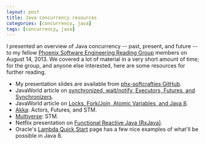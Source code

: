 ```yaml
---
layout: post
title: Java concurrency resources
categories: [concurrency, java]
tags: [concurrency, java]
---
```

I presented an overview of Java concurrency -- past, present, and future -- to my fellow [Phoenix Software Engineering Reading Group][1] members on August 14, 2013. We covered a lot of material in a very short amount of time; for the group, and anyone else interested, here are some resources for further reading.

* My presentation slides are available from [phx-softcrafties
  GitHub][2].
* JavaWorld article on [synchronized, wait/notify, Executors, Futures,
  and Synchronizers][3].
* JavaWorld article on [Locks, Fork/Join, Atomic Variables, and Java
  8][4].
* [Akka][5]\: Actors, Futures, and STM.
* [Multiverse][6]\: STM.
* Netflix presentation on [Functional Reactive Java (RxJava)][7].
* Oracle\'s [Lambda Quick Start][8] page has a few nice examples of
  what\'ll be possible in Java 8.

[1]: /phoenix-software-engineering-reading-group-at-gangplank/
[2]: https://github.com/phx-softcrafties/Presentations/blob/master/Java%20Concurrency.pdf?raw=true
[3]: http://www.javaworld.com/javaworld/jw-06-2013/130619-j101-java-concurrency-part-1.html
[4]: http://www.javaworld.com/javaworld/jw-08-2013/130813-j101-java-concurrency-part-2.html
[5]: http://akka.io/
[6]: http://multiverse.codehaus.org/overview.html
[7]: http://parleys.com/play/5250b5d4e4b0a43ac1212442/about
[8]: http://www.oracle.com/webfolder/technetwork/tutorials/obe/java/Lambda-QuickStart/index.html
